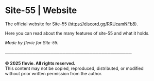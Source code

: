 # Site-55 | Website <br>

The official website for Site-55 (https://discord.gg/RRUcamNFb8).

Here you can read about the many features of site-55 and what it holds. 

*Made by flevie for Site-55.* <br>
<br>
────────────────────────────────────────── <br>
<br>
**© 2025 flevie. All rights reserved.**<br>
This content may not be copied, reproduced, distributed, or modified without prior written permission from the author.

